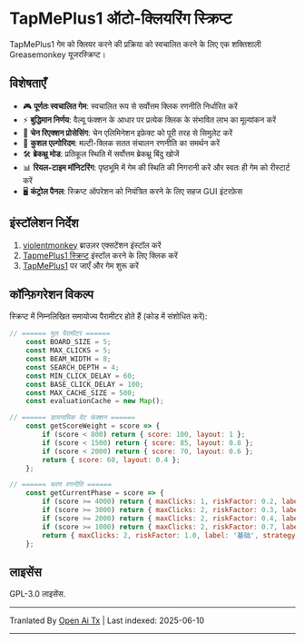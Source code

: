 # TapMePlus1 ऑटो-क्लियरिंग स्क्रिप्ट

TapMePlus1 गेम को क्लियर करने की प्रक्रिया को स्वचालित करने के लिए एक शक्तिशाली Greasemonkey यूजरस्क्रिप्ट।

## विशेषताएँ

- 🎮 **पूर्णतः स्वचालित गेम**: स्वचालित रूप से सर्वोत्तम क्लिक रणनीति निर्धारित करें
- ⚡ **बुद्धिमान निर्णय**: वैल्यू फंक्शन के आधार पर प्रत्येक क्लिक के संभावित लाभ का मूल्यांकन करें
- 🔁 **चेन रिएक्शन प्रोसेसिंग**: चेन एलिमिनेशन इफ़ेक्ट को पूरी तरह से सिमुलेट करें
- 🚀 **कुशल एल्गोरिदम**: मल्टी-क्लिक सतत संचालन रणनीति का समर्थन करें
- 🛠 **ब्रेकथ्रू मोड**: प्रतिकूल स्थिति में सर्वोत्तम ब्रेकथ्रू बिंदु खोजें
- 📊 **रियल-टाइम मॉनिटरिंग**: पृष्ठभूमि में गेम की स्थिति की निगरानी करें और स्वतः ही गेम को रीस्टार्ट करें
- 🖥 **कंट्रोल पैनल**: स्क्रिप्ट ऑपरेशन को नियंत्रित करने के लिए सहज GUI इंटरफ़ेस

## इंस्टॉलेशन निर्देश

1. [violentmonkey](https://violentmonkey.github.io/) ब्राउज़र एक्सटेंशन इंस्टॉल करें
2. [TapmePlus1 स्क्रिप्ट](https://github.com/baimengshi/tapmeplus1/raw/main/TapMePlus1_auto-clear.user.js) इंस्टॉल करने के लिए क्लिक करें
3. [TapMePlus1](https://tapmeplus1.com/) पर जाएँ और गेम शुरू करें

## कॉन्फ़िगरेशन विकल्प

स्क्रिप्ट में निम्नलिखित समायोज्य पैरामीटर होते हैं (कोड में संशोधित करें):

```javascript
// ====== मूल पैरामीटर ======
    const BOARD_SIZE = 5;
    const MAX_CLICKS = 5;
    const BEAM_WIDTH = 8;
    const SEARCH_DEPTH = 4;
    const MIN_CLICK_DELAY = 60;
    const BASE_CLICK_DELAY = 100;
    const MAX_CACHE_SIZE = 500;
    const evaluationCache = new Map();

// ====== डायनामिक वेट फंक्शन ======
    const getScoreWeight = score => {
        if (score < 800) return { score: 100, layout: 1 };
        if (score < 1500) return { score: 85, layout: 0.8 };
        if (score < 2000) return { score: 70, layout: 0.6 };
        return { score: 60, layout: 0.4 };
    };

// ====== चरण रणनीति ======
    const getCurrentPhase = score => {
        if (score >= 4000) return { maxClicks: 1, riskFactor: 0.2, label: '4000+', strategy: 'focusLargeGroups' };
        if (score >= 3000) return { maxClicks: 2, riskFactor: 0.3, label: '3000+', strategy: 'balanceEdgeAndCenter' };
        if (score >= 2000) return { maxClicks: 2, riskFactor: 0.4, label: '2000+', strategy: 'maximizeChainPotential' };
        if (score >= 1000) return { maxClicks: 2, riskFactor: 0.7, label: '1000+', strategy: 'conservativeGrowth' };
        return { maxClicks: 2, riskFactor: 1.0, label: '基础', strategy: 'default' };
    };
```

## लाइसेंस

GPL-3.0 लाइसेंस.

---

Tranlated By [Open Ai Tx](https://github.com/OpenAiTx/OpenAiTx) | Last indexed: 2025-06-10

---